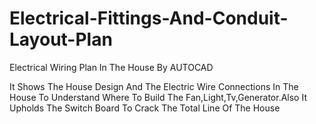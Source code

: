 # Electrical-Fittings-And-Conduit-Layout-Plan
Electrical Wiring Plan In The House By AUTOCAD

It Shows The House Design And The Electric Wire Connections In The House To Understand Where To Build The Fan,Light,Tv,Generator.Also It Upholds The Switch Board To Crack The Total Line Of The House 

